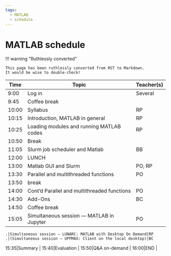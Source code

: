 ```yaml
---
tags:
  - MATLAB
  - schedule
---
```


# MATLAB schedule

!!! warning "Ruthlessly converted"

    This page has been ruthlessly converted from RST to Markdown.
    It would be wise to double-check!

Time |Topic                                                       |Teacher(s)
-----|------------------------------------------------------------|----------
9:00 |Log in                                                      |Several
9:45 |Coffee break                                                |
10:00|Syllabus                                                    |RP
10:15|Introduction, MATLAB in general                             |RP
10:25|Loading modules and running MATLAB codes                    |RP
10:50|Break                                                       |
11:05|Slurm job scheduler and Matlab                              |BB
12:00|LUNCH                                                       |
13:00|Matlab GUI and Slurm                                        |PO, RP
13:30|Parallel and multithreaded functions                        |PO
13:50|break                                                       |
14:00|Cont’d Parallel and multithreaded functions                 |PO
14:30|Add-Ons                                                     |BC
14:50|Coffee break                                                |
15:05|Simultaneous session — MATLAB in Jupyter                    |PO

    .|Simultaneous session — LUNARC: MATLAB with Desktop On Demand|RP
    .|(Simultaneous session — UPPMAX: Client on the local desktop)|BC
15:35|Summary                                                     |
15:40|Evaluation                                                  |
15:50|Q&A on-demand                                               |
16:00|END                                                         |
